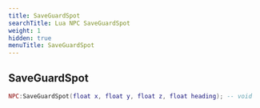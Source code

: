 ```yaml
---
title: SaveGuardSpot
searchTitle: Lua NPC SaveGuardSpot
weight: 1
hidden: true
menuTitle: SaveGuardSpot
---
```

## SaveGuardSpot
```lua
NPC:SaveGuardSpot(float x, float y, float z, float heading); -- void
```